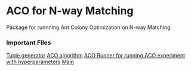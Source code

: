 # ACO for N-way Matching

Package for runnning Ant Colony Optimization on N-way Matching

### Important Files
[Tuple generator](https://github.com/Mittens2/Nway/blob/aco/src/core/alg/optimal/ParallelOptimal.java)
[ACO algorithm](https://github.com/Mittens2/Nway/blob/aco/src/core/alg/search/ACO.java)
[ACO Runner for running ACO experiment with hyperparameters](https://github.com/Mittens2/Nway/blob/aco/src/core/execution/ACORunner.java)
[Main](https://github.com/Mittens2/Nway/blob/aco/src/core/Main.java)
